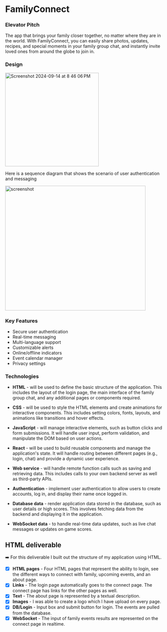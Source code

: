 # FamilyConnect

### Elevator Pitch
The app that brings your family closer together, no matter where they are in the world. With FamilyConnect, you can easily share photos, updates, recipes, and special moments in your family group chat, and instantly invite loved ones from around the globe to join in.

### Design

<img width="300" alt="Screenshot 2024-09-14 at 8 46 06 PM" src="https://github.com/user-attachments/assets/9cc04e69-eff7-47d3-8ff5-394862992324">

Here is a sequence diagram that shows the scenario of user authentication and messaging

<img width="450" height="400" alt="screenshot" src="https://github.com/user-attachments/assets/bf188774-3da6-43bf-9a11-3f9a1b843b86">

### Key Features
* Secure user authentication
* Real-time messaging
* Multi-language support
* Customizable alerts
* Online/offline indicators
* Event calendar manager
* Privacy settings

### Technologies

* **HTML** - will be used to define the basic structure of the application. This includes the layout of the login page, the main interface of the family group chat, and any additional pages or components required.

* **CSS** - will be used to style the HTML elements and create animations for interactive components. This includes setting colors, fonts, layouts, and animations like transitions and hover effects.

* **JavaScript** - will manage interactive elements, such as button clicks and form submissions. It will handle user input, perform validation, and manipulate the DOM based on user actions.

* **React** - will be used to build reusable components and manage the application's state. It will handle routing between different pages (e.g., login, chat) and provide a dynamic user experience.

* **Web service** - will handle remote function calls such as saving and retrieving data. This includes calls to your own backend server as well as third-party APIs.

* **Authentication** - implement user authentication to allow users to create accounts, log in, and display their name once logged in.

* **Database data** - render application data stored in the database, such as user details or high scores. This involves fetching data from the backend and displaying it in the application.

* **WebSocket data** - to handle real-time data updates, such as live chat messages or updates on game scores.

## HTML deliverable

➡️ For this deliverable I built out the structure of my application using HTML.

 - [x] **HTML pages** - Four HTML pages that represent the ability to login, see the different ways to connect with family, upcoming events, and an about page.
 - [x] **Links** - The login page automatically goes to the connect page. The connect page has links for the other pages as well.
 - [x] **Text** - The about page is represented by a textual description.
 - [x] **Images** - I was able to create a logo which I have upload on every page. 
- [x] **DB/Login**  - Input box and submit button for login. The events are pulled from the database.
 - [x] **WebSocket** - The input of family events results are represented on the connect page in realtime.
